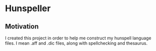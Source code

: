 Hunspeller
==========

## Motivation
I created this project in order to help me construct my hunspell language files. I mean .aff and .dic files, along with spellchecking and thesaurus.

